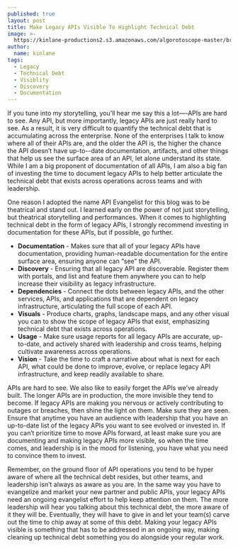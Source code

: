 ```yaml
---
published: true
layout: post
title: Make Legacy APIs Visible To Highlight Technical Debt
image: >-
  https://kinlane-productions2.s3.amazonaws.com/algorotoscope-master/braceros-domingo-ulloa-old-train-on-tracks.jpg
author:
  name: kinlane
tags:
  - Legacy
  - Technical Debt
  - Visiblity
  - Discovery
  - Documentation
---
```

If you tune into my storytelling, you’ll hear me say this a lot—-APIs are hard to see. Any API, but more importantly, legacy APIs are just really hard to see. As a result, it is very difficult to quantify the technical debt that is accumulating across the enterprise. None of the enterprises I talk to know where all of their APIs are, and the older the API is, the higher the chance the API doesn’t have up-to--date documentation, artifacts, and other things that help us see the surface area of an API, let alone understand its state. While I am a big proponent of documentation of all APIs, I am also a big fan of investing the time to document legacy APIs to help better articulate the technical debt that exists across operations across teams and with leadership.

One reason I adopted the name API Evangelist for this blog was to be theatrical and stand out. I learned early on the power of not just storytelling, but theatrical storytelling and performances. When it comes to highlighting technical debt in the form of legacy APIs, I strongly recommend investing in documentation for these APIs, but if possible, go further.

- **Documentation** - Makes sure that all of your legacy APIs have documentation, providing human-readable documentation for the entire surface area, ensuring anyone can “see” the API.
- **Discovery** - Ensuring that all legacy API are discoverable. Register them with portals, and list and feature them anywhere you can to help increase their visibility as legacy infrastructure.
- **Dependencies** - Connect the dots between legacy APIs, and the other services, APIs, and applications that are dependent on legacy infrastructure, articulating the full scope of each API.
- **Visuals** - Produce charts, graphs, landscape maps, and any other visual you can to show the scope of legacy APIs that exist, emphasizing technical debt that exists across operations.
- **Usage** - Make sure usage reports for all legacy APIs are accurate, up-to-date, and actively shared with leadership and cross teams, helping cultivate awareness across operations.
- **Vision** - Take the time to craft a narrative about what is next for each API, what could be done to improve, evolve, or replace legacy API infrastructure, and keep readily available to share.

APIs are hard to see. We also like to easily forget the APIs we’ve already built. The longer APIs are in production, the more invisible they tend to become. If legacy APIs are making you nervous or actively contributing to outages or breaches, then shine the light on them. Make sure they are seen. Ensure that anytime you have an audience with leadership that you have an up-to-date list of the legacy APIs you want to see evolved or invested in. If you can’t prioritize time to move APIs forward, at least make sure you are documenting and making legacy APIs more visible, so when the time comes, and leadership is in the mood for listening, you have what you need to convince them to invest.

Remember, on the ground floor of API operations you tend to be hyper aware of where all the technical debt resides, but other teams, and leadership isn’t always as aware as you are. In the same way you have to evangelize and market your new partner and public APIs, your legacy APIs need an ongoing evangelist effort to help keep attention on them. The more leadership will hear you talking about this technical debt, the more aware of it they will be. Eventually, they will have to give in and let your team(s) carve out the time to chip away at some of this debt. Making your legacy APIs visible is something that has to be addressed in an ongoing way, making cleaning up technical debt something you do alongside your regular work.
